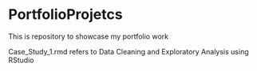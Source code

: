 # PortfolioProjetcs
This is repository to showcase my portfolio work

Case_Study_1.rmd refers to Data Cleaning and Exploratory Analysis using RStudio
